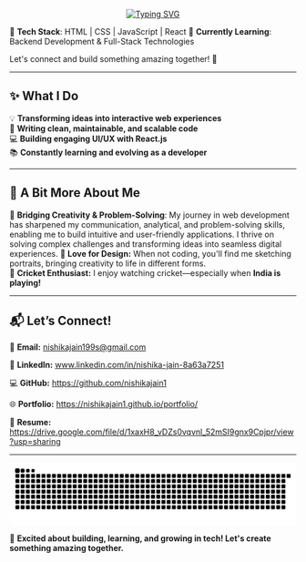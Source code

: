 <div align="center" width="50">
    
[![Typing SVG](https://readme-typing-svg.herokuapp.com?font=Fira+Code&pause=1000&width=500&lines=Hello+👋+I+am+Nishika+Jain;Welcome+to+my+Github;Frontend+End+Developer;Aspiring+Full+-+Stack+Developer;Always+try+to+explore+new+things)](https://git.io/typing-svg)
</div>



🔹 **Tech Stack**: HTML | CSS | JavaScript | React 
🔹 **Currently Learning**: Backend Development & Full-Stack Technologies

Let's connect and build something amazing together! 🚀

---

## ✨ **What I Do**  
💡 **Transforming ideas into interactive web experiences**  
📌 **Writing clean, maintainable, and scalable code**  
💻 **Building engaging UI/UX with React.js**  
📚 **Constantly learning and evolving as a developer**  

---

## 🌟 **A Bit More About Me**  
🎯 **Bridging Creativity & Problem-Solving**: My journey in web development has sharpened my communication, analytical, and problem-solving skills, enabling me to build intuitive and user-friendly applications. I thrive on solving complex challenges and transforming ideas into seamless digital experiences.
🎨 **Love for Design:** When not coding, you'll find me sketching portraits, bringing creativity to life in different forms.  
🏏 **Cricket Enthusiast:** I enjoy watching cricket—especially when **India is playing!**  

---

## 📬 **Let’s Connect!**  
📩 **Email:** nishikajain199s@gmail.com

🔗 **LinkedIn:** www.linkedin.com/in/nishika-jain-8a63a7251

💻 **GitHub:** https://github.com/nishikajain1

🌐 **Portfolio:** https://nishikajain1.github.io/portfolio/

📄 **Resume:** https://drive.google.com/file/d/1xaxH8_vDZs0vqvnl_52mSI9gnx9Cpjpr/view?usp=sharing

---

<center>
    <img align="center" alt="snek" src="https://github.com/nishikajain1/nishikajain1/blob/output/github-contribution-grid-snake-dark.svg" />
</center>

🚀 **Excited about building, learning, and growing in tech! Let's create something amazing together.**  

